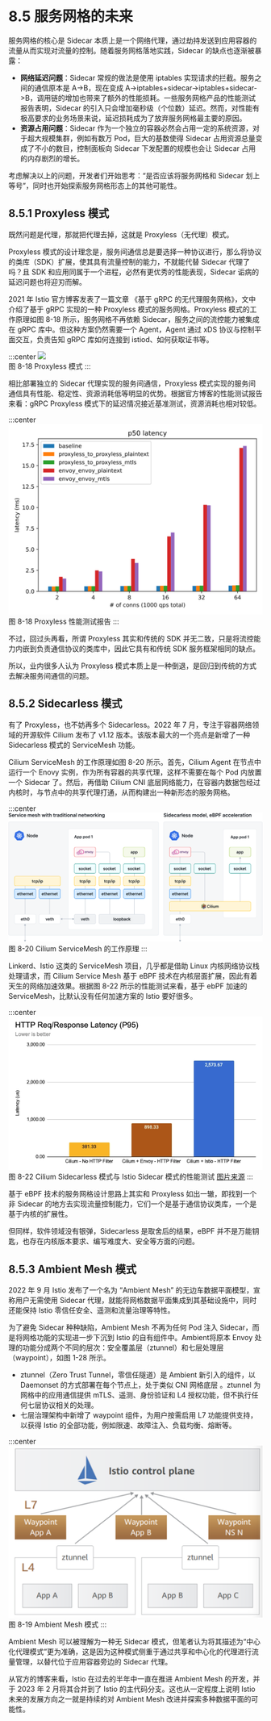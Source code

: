 # 8.5 服务网格的未来

服务网格的核心是 Sidecar 本质上是一个网络代理，通过劫持发送到应用容器的流量从而实现对流量的控制。随着服务网格落地实践，Sidecar 的缺点也逐渐被暴露：

- **网络延迟问题**：Sidecar 常规的做法是使用 iptables 实现请求的拦截。服务之间的通信原本是 A->B，现在变成 A->iptables+sidecar->iptables+sidecar->B，调用链的增加也带来了额外的性能损耗。一些服务网格产品的性能测试报告表明，Sidecar 的引入只会增加毫秒级（个位数）延迟。然而，对性能有极高要求的业务场景来说，延迟损耗成为了放弃服务网格最主要的原因。
- **资源占用问题**：Sidecar 作为一个独立的容器必然会占用一定的系统资源，对于超大规模集群，例如有数万 Pod，巨大的基数使得 Sidecar 占用资源总量变成了不小的数目，控制面板向 Sidecar 下发配置的规模也会让 Sidecar 占用的内存剧烈的增长。

考虑解决以上的问题，开发者们开始思考：“是否应该将服务网格和 Sidecar 划上等号”，同时也开始探索服务网格形态上的其他可能性。

## 8.5.1 Proxyless 模式

既然问题是代理，那就把代理去掉，这就是 Proxyless（无代理）模式。

Proxyless 模式的设计理念是，服务间通信总是要选择一种协议进行，那么将协议的类库（SDK）扩展，使其具有流量控制的能力，不就能代替 Sidecar 代理了吗？且 SDK 和应用同属于一个进程，必然有更优秀的性能表现，Sidecar 诟病的延迟问题也将迎刃而解。

2021 年 Istio 官方博客发表了一篇文章 《基于 gRPC 的无代理服务网格》，文中介绍了基于 gRPC 实现的一种 Proxyless 模式的服务网格。Proxyless 模式的工作原理如图 8-18 所示，服务网格不再依赖 Sidecar，服务之间的流控能力被集成在 gRPC 库中。但这种方案仍然需要一个 Agent，Agent 通过 xDS 协议与控制平面交互，负责告知 gRPC 库如何连接到 istiod、如何获取证书等。

:::center
  ![](../assets/proxyless.svg)<br/>
 图 8-18 Proxyless 模式
:::

相比部署独立的 Sidecar 代理实现的服务间通信，Proxyless 模式实现的服务间通信具有性能、稳定性、资源消耗低等明显的优势。根据官方博客的性能测试报告来看：gRPC Proxyless 模式下的延迟情况接近基准测试，资源消耗也相对较低。

:::center
  ![](../assets/latencies_p50.svg)<br/>
 图 8-18 Proxyless 性能测试报告
:::


不过，回过头再看，所谓 Proxyless 其实和传统的 SDK 并无二致，只是将流控能力内嵌到负责通信协议的类库中，因此它具有和传统 SDK 服务框架相同的缺点。

所以，业内很多人认为 Proxyless 模式本质上是一种倒退，是回归到传统的方式去解决服务间通信的问题。

## 8.5.2 Sidecarless 模式

有了 Proxyless，也不妨再多个 Sidecarless。2022 年 7 月，专注于容器网络领域的开源软件 Cilium 发布了 v1.12 版本。该版本最大的一个亮点是新增了一种 Sidecarless 模式的 ServiceMesh 功能。

Cilium ServiceMesh 的工作原理如图 8-20 所示。首先，Cilium Agent 在节点中运行一个 Enovy 实例，作为所有容器的共享代理，这样不需要在每个 Pod 内放置一个 Sidecar 了。然后，再借助 Cilium CNI 底层网络能力，在容器内数据包经过内核时，与节点中的共享代理打通，从而构建出一种新形态的服务网格。

:::center
  ![](../assets/sidecarless.png)<br/>
 图 8-20 Cilium ServiceMesh 的工作原理
:::

Linkerd、Istio 这类的 ServiceMesh 项目，几乎都是借助 Linux 内核网络协议栈处理请求，而 Cilium Service Mesh 基于 eBPF 技术在内核层面扩展，因此有着天生的网络加速效果。根据图 8-22 所示的性能测试来看，基于 ebPF 加速的 ServiceMesh，比默认没有任何加速方案的 Istio 要好很多。

:::center
  ![](../assets/cilium-istio-benchmark.webp)<br/>
 图 8-22 Cilium Sidecarless 模式与 Istio Sidecar 模式的性能测试 [图片来源](https://isovalent.com/blog/post/2022-05-03-servicemesh-security/)
:::

基于 eBPF 技术的服务网格设计思路上其实和 Proxyless 如出一辙，即找到一个非 Sidecar 的地方去实现流量控制能力，它们一个是基于通信协议类库，一个是基于内核的扩展性。

但同样，软件领域没有银弹，Sidecarless 是取舍后的结果，eBPF 并不是万能钥匙，也存在内核版本要求、编写难度大、安全等方面的问题。

## 8.5.3 Ambient Mesh 模式

2022 年 9 月 Istio 发布了一个名为 “Ambient Mesh” 的无边车数据平面模型，宣称用户无需使用 Sidecar 代理，就能将网格数据平面集成到其基础设施中，同时还能保持 Istio 零信任安全、遥测和流量治理等特性。

为了避免 Sidecar 种种缺陷，Ambient Mesh 不再为任何 Pod 注入 Sidecar，而是将网格功能的实现进一步下沉到 Istio 的自有组件中。Ambient将原本 Envoy 处理的功能分成两个不同的层次：安全覆盖层（ztunnel）和七层处理层（waypoint），如图 1-28 所示。

- ztunnel（Zero Trust Tunnel，零信任隧道）是 Ambient 新引入的组件，以 Daemonset 的方式部署在每个节点上，处于类似 CNI 网格底层 。ztunnel 为网格中的应用通信提供 mTLS、遥测、身份验证和 L4 授权功能，但不执行任何七层协议相关的处理。
- 七层治理架构中新增了 waypoint 组件，为用户按需启用 L7 功能提供支持，以获得 Istio 的全部功能，例如限速、故障注入、负载均衡、熔断等。

:::center
  ![](../assets/ambient-mesh-arch.png)<br/>
 图 8-19 Ambient Mesh 模式
:::

Ambient Mesh 可以被理解为一种无 Sidecar 模式，但笔者认为将其描述为“中心化代理模式”更为准确，这是因为这种模式侧重于通过共享和中心化的代理进行流量管理，以替代位于应用容器旁边的 Sidecar 代理。

从官方的博客来看，Istio 在过去的半年中一直在推进 Ambient Mesh 的开发，并于 2023 年 2 月将其合并到了 Istio 的主代码分支。这也从一定程度上说明 Istio 未来的发展方向之一就是持续的对 Ambient Mesh 改进并探索多种数据平面的可能性。


[^1]: 参见 https://istio.io/latest/zh/blog/2021/proxyless-grpc/